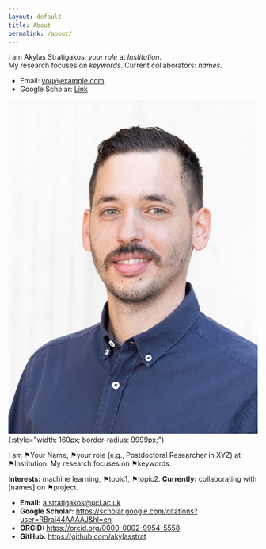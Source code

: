 ```yaml
---
layout: default
title: About
permalink: /about/
---
```


I am Akylas Stratigakos, <em>your role</em> at <em>Institution</em>.  
My research focuses on <em>keywords</em>. Current collaborators: <em>names</em>.

- Email: <a href="mailto:you@example.com">you@example.com</a>  
- Google Scholar: <a href="https://scholar.google.com/citations?user=YOUR_ID">Link</a>

![Profile photo](/assets/img/profile.jpg){:style="width: 160px; border-radius: 9999px;"}


I am ⚑Your Name, ⚑your role (e.g., Postdoctoral Researcher in XYZ) at ⚑Institution. My research focuses on ⚑keywords.


**Interests:** machine learning, ⚑topic1, ⚑topic2.
**Currently:** collaborating with [names] on ⚑project.


- **Email:** a.stratigakos@ucl.ac.uk
- **Google Scholar:** <https://scholar.google.com/citations?user=RBrai44AAAAJ&hl=en>
- **ORCID:** <https://orcid.org/0000-0002-9954-5558>
- **GitHub:** <https://github.com/akylasstrat>